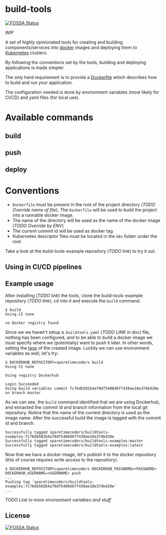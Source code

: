 # build-tools
[![FOSSA Status](https://app.fossa.io/api/projects/git%2Bgithub.com%2Fsparetimecoders%2Fbuild-tools.svg?type=shield)](https://app.fossa.io/projects/git%2Bgithub.com%2Fsparetimecoders%2Fbuild-tools?ref=badge_shield)

*WIP*

A set of highly opinionated tools for creating and building components/services into [docker](https://www.docker.com/) images and deploying them to [Kubernetes](https://kubernetes.io/) clusters.

By following the conventions set by the tools, building and deploying applications is made simpler.

The only hard requirement is to provide a [Dockerfile](https://docs.docker.com/engine/reference/builder/) which describes how to build and run your application.

The configuration needed is done by environment variables (most likely for CI/CD) and yaml files (for local use).

# Available commands

## build
## push
## deploy

# Conventions

* `Dockerfile` must be present in the root of the project directory (*TODO Override name of file*). The `Dockerfile` will be used to build the project into a runnable docker image.
* The name of the directory will be used as the name of the docker image (*TODO Override by ENV*)
* The current commit id will be used as docker tag
* Kubernetes descriptor files must be located in the `k8s` folder under the root

Take a look at the build-tools-example repository (*TODO link*) to try it out.

## Using in CI/CD pipelines

## Example usage
After installing (*TODO link*) the tools, clone the build-tools-example repository (*TODO link*), cd into it and execute the `build` command.

    $ build
    Using CI none
    
    no Docker registry found

Since we we haven't setup a`.buildtools.yaml` (*TODO LINK in doc*) file, nothing has been configured, and to be able to build a docker image we must specify where we (potentially) want to push it later. In other words, setting the [tags](https://docs.docker.com/engine/reference/commandline/tag/) of the created image.
Luckily we can use environment variables as well, let's try:

    $ DOCKERHUB_REPOSITORY=sparetimecoders build
    Using CI none
    
    Using registry Dockerhub

    Login Succeeded
    Using build variables commit 7c76db502b4a70df5480d6ff438ae10e374b420e on branch master

As we can see, the `build` command identified that we are using Dockerhub, and extracted the commit id and branch information from the local git repository.
Notice that the name of the current directory is used as the image name.
After the successful build the image is tagged with the commit id and branch.

    Successfully tagged sparetimecoders/buildtools-examples:7c76db502b4a70df5480d6ff438ae10e374b420e
    Successfully tagged sparetimecoders/buildtools-examples:master
    Successfully tagged sparetimecoders/buildtools-examples:latest



    
Now that we have a docker image, let's publish it to the docker repository (this of course requires write access to the repository).

    $ DOCKERHUB_REPOSITORY=sparetimecoders DOCKERHUB_PASSWORD=<PASSWORD> DOCKERHUB_USERNAME=<USERNAME> push
    ...
    Pushing tag 'sparetimecoders/buildtools-examples:7c76db502b4a70df5480d6ff438ae10e374b420e'
    ...

    
    
    
*TODO Link to more environment variables and stuff*



## License
[![FOSSA Status](https://app.fossa.io/api/projects/git%2Bgithub.com%2Fsparetimecoders%2Fbuild-tools.svg?type=large)](https://app.fossa.io/projects/git%2Bgithub.com%2Fsparetimecoders%2Fbuild-tools?ref=badge_large)